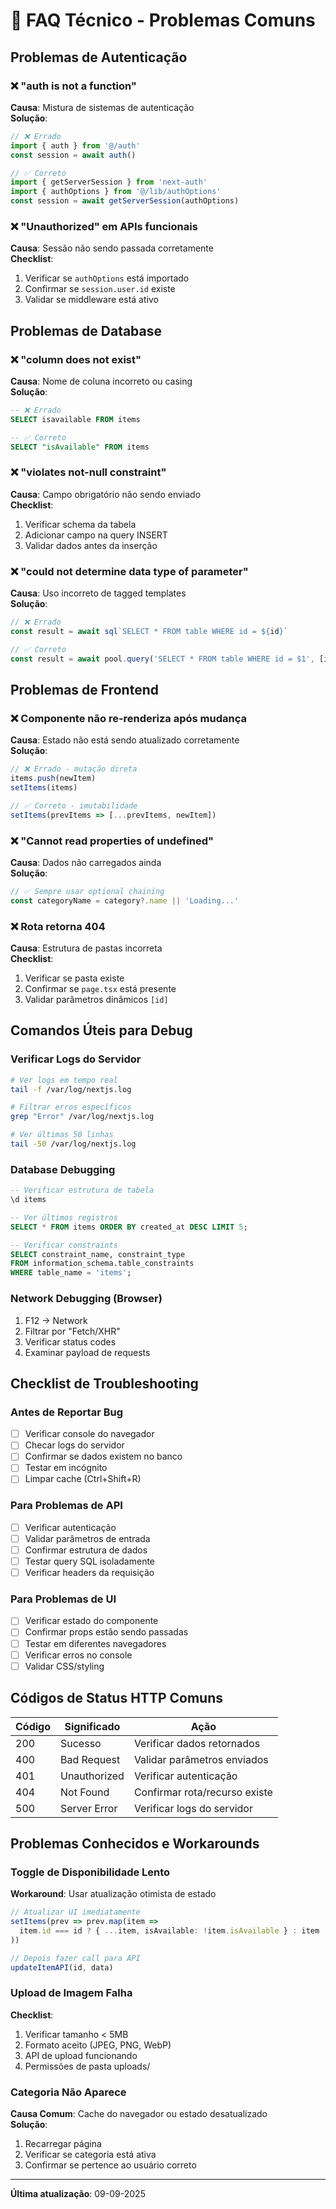 # 🚨 FAQ Técnico - Problemas Comuns

## Problemas de Autenticação

### ❌ "auth is not a function"
**Causa**: Mistura de sistemas de autenticação  
**Solução**: 
```typescript
// ❌ Errado
import { auth } from '@/auth'
const session = await auth()

// ✅ Correto
import { getServerSession } from 'next-auth'
import { authOptions } from '@/lib/authOptions'
const session = await getServerSession(authOptions)
```

### ❌ "Unauthorized" em APIs funcionais
**Causa**: Sessão não sendo passada corretamente  
**Checklist**:
1. Verificar se `authOptions` está importado
2. Confirmar se `session.user.id` existe
3. Validar se middleware está ativo

## Problemas de Database

### ❌ "column does not exist"
**Causa**: Nome de coluna incorreto ou casing  
**Solução**:
```sql
-- ❌ Errado
SELECT isavailable FROM items

-- ✅ Correto  
SELECT "isAvailable" FROM items
```

### ❌ "violates not-null constraint"
**Causa**: Campo obrigatório não sendo enviado  
**Checklist**:
1. Verificar schema da tabela
2. Adicionar campo na query INSERT
3. Validar dados antes da inserção

### ❌ "could not determine data type of parameter"
**Causa**: Uso incorreto de tagged templates  
**Solução**:
```typescript
// ❌ Errado
const result = await sql`SELECT * FROM table WHERE id = ${id}`

// ✅ Correto
const result = await pool.query('SELECT * FROM table WHERE id = $1', [id])
```

## Problemas de Frontend

### ❌ Componente não re-renderiza após mudança
**Causa**: Estado não está sendo atualizado corretamente  
**Solução**:
```typescript
// ❌ Errado - mutação direta
items.push(newItem)
setItems(items)

// ✅ Correto - imutabilidade
setItems(prevItems => [...prevItems, newItem])
```

### ❌ "Cannot read properties of undefined"
**Causa**: Dados não carregados ainda  
**Solução**:
```typescript
// ✅ Sempre usar optional chaining
const categoryName = category?.name || 'Loading...'
```

### ❌ Rota retorna 404
**Causa**: Estrutura de pastas incorreta  
**Checklist**:
1. Verificar se pasta existe
2. Confirmar se `page.tsx` está presente
3. Validar parâmetros dinâmicos `[id]`

## Comandos Úteis para Debug

### Verificar Logs do Servidor
```bash
# Ver logs em tempo real
tail -f /var/log/nextjs.log

# Filtrar erros específicos
grep "Error" /var/log/nextjs.log

# Ver últimas 50 linhas
tail -50 /var/log/nextjs.log
```

### Database Debugging
```sql
-- Verificar estrutura de tabela
\d items

-- Ver últimos registros
SELECT * FROM items ORDER BY created_at DESC LIMIT 5;

-- Verificar constraints
SELECT constraint_name, constraint_type 
FROM information_schema.table_constraints 
WHERE table_name = 'items';
```

### Network Debugging (Browser)
1. F12 → Network
2. Filtrar por "Fetch/XHR"
3. Verificar status codes
4. Examinar payload de requests

## Checklist de Troubleshooting

### Antes de Reportar Bug
- [ ] Verificar console do navegador
- [ ] Checar logs do servidor
- [ ] Confirmar se dados existem no banco
- [ ] Testar em incógnito
- [ ] Limpar cache (Ctrl+Shift+R)

### Para Problemas de API
- [ ] Verificar autenticação
- [ ] Validar parâmetros de entrada
- [ ] Confirmar estrutura de dados
- [ ] Testar query SQL isoladamente
- [ ] Verificar headers da requisição

### Para Problemas de UI
- [ ] Verificar estado do componente
- [ ] Confirmar props estão sendo passadas
- [ ] Testar em diferentes navegadores
- [ ] Verificar erros no console
- [ ] Validar CSS/styling

## Códigos de Status HTTP Comuns

| Código | Significado | Ação |
|--------|-------------|------|
| 200 | Sucesso | Verificar dados retornados |
| 400 | Bad Request | Validar parâmetros enviados |
| 401 | Unauthorized | Verificar autenticação |
| 404 | Not Found | Confirmar rota/recurso existe |
| 500 | Server Error | Verificar logs do servidor |

## Problemas Conhecidos e Workarounds

### Toggle de Disponibilidade Lento
**Workaround**: Usar atualização otimista de estado
```typescript
// Atualizar UI imediatamente
setItems(prev => prev.map(item => 
  item.id === id ? { ...item, isAvailable: !item.isAvailable } : item
))

// Depois fazer call para API
updateItemAPI(id, data)
```

### Upload de Imagem Falha
**Checklist**:
1. Verificar tamanho < 5MB
2. Formato aceito (JPEG, PNG, WebP)
3. API de upload funcionando
4. Permissões de pasta uploads/

### Categoria Não Aparece
**Causa Comum**: Cache do navegador ou estado desatualizado  
**Solução**: 
1. Recarregar página
2. Verificar se categoria está ativa
3. Confirmar se pertence ao usuário correto

---
**Última atualização**: 09-09-2025
